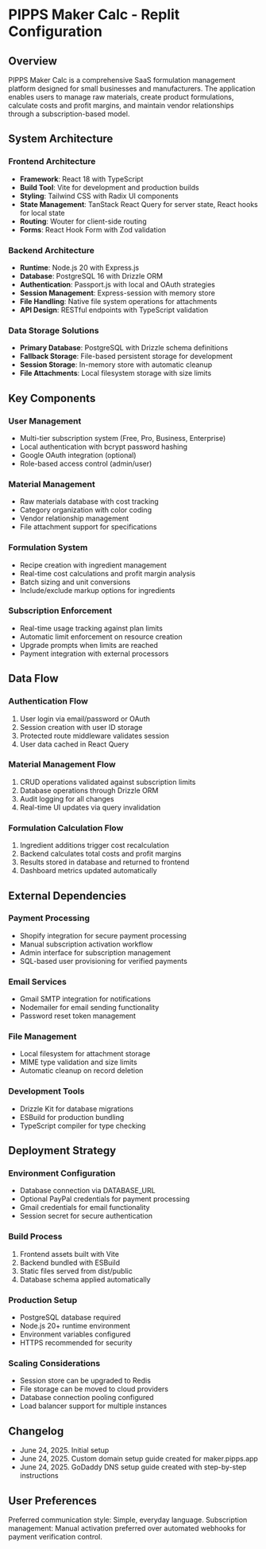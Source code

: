 # PIPPS Maker Calc - Replit Configuration

## Overview

PIPPS Maker Calc is a comprehensive SaaS formulation management platform designed for small businesses and manufacturers. The application enables users to manage raw materials, create product formulations, calculate costs and profit margins, and maintain vendor relationships through a subscription-based model.

## System Architecture

### Frontend Architecture
- **Framework**: React 18 with TypeScript
- **Build Tool**: Vite for development and production builds
- **Styling**: Tailwind CSS with Radix UI components
- **State Management**: TanStack React Query for server state, React hooks for local state
- **Routing**: Wouter for client-side routing
- **Forms**: React Hook Form with Zod validation

### Backend Architecture
- **Runtime**: Node.js 20 with Express.js
- **Database**: PostgreSQL 16 with Drizzle ORM
- **Authentication**: Passport.js with local and OAuth strategies
- **Session Management**: Express-session with memory store
- **File Handling**: Native file system operations for attachments
- **API Design**: RESTful endpoints with TypeScript validation

### Data Storage Solutions
- **Primary Database**: PostgreSQL with Drizzle schema definitions
- **Fallback Storage**: File-based persistent storage for development
- **Session Storage**: In-memory store with automatic cleanup
- **File Attachments**: Local filesystem storage with size limits

## Key Components

### User Management
- Multi-tier subscription system (Free, Pro, Business, Enterprise)
- Local authentication with bcrypt password hashing
- Google OAuth integration (optional)
- Role-based access control (admin/user)

### Material Management
- Raw materials database with cost tracking
- Category organization with color coding
- Vendor relationship management
- File attachment support for specifications

### Formulation System
- Recipe creation with ingredient management
- Real-time cost calculations and profit margin analysis
- Batch sizing and unit conversions
- Include/exclude markup options for ingredients

### Subscription Enforcement
- Real-time usage tracking against plan limits
- Automatic limit enforcement on resource creation
- Upgrade prompts when limits are reached
- Payment integration with external processors

## Data Flow

### Authentication Flow
1. User login via email/password or OAuth
2. Session creation with user ID storage
3. Protected route middleware validates session
4. User data cached in React Query

### Material Management Flow
1. CRUD operations validated against subscription limits
2. Database operations through Drizzle ORM
3. Audit logging for all changes
4. Real-time UI updates via query invalidation

### Formulation Calculation Flow
1. Ingredient additions trigger cost recalculation
2. Backend calculates total costs and profit margins
3. Results stored in database and returned to frontend
4. Dashboard metrics updated automatically

## External Dependencies

### Payment Processing
- Shopify integration for secure payment processing
- Manual subscription activation workflow
- Admin interface for subscription management
- SQL-based user provisioning for verified payments

### Email Services
- Gmail SMTP integration for notifications
- Nodemailer for email sending functionality
- Password reset token management

### File Management
- Local filesystem for attachment storage
- MIME type validation and size limits
- Automatic cleanup on record deletion

### Development Tools
- Drizzle Kit for database migrations
- ESBuild for production bundling
- TypeScript compiler for type checking

## Deployment Strategy

### Environment Configuration
- Database connection via DATABASE_URL
- Optional PayPal credentials for payment processing
- Gmail credentials for email functionality
- Session secret for secure authentication

### Build Process
1. Frontend assets built with Vite
2. Backend bundled with ESBuild
3. Static files served from dist/public
4. Database schema applied automatically

### Production Setup
- PostgreSQL database required
- Node.js 20+ runtime environment
- Environment variables configured
- HTTPS recommended for security

### Scaling Considerations
- Session store can be upgraded to Redis
- File storage can be moved to cloud providers
- Database connection pooling configured
- Load balancer support for multiple instances

## Changelog

- June 24, 2025. Initial setup
- June 24, 2025. Custom domain setup guide created for maker.pipps.app
- June 24, 2025. GoDaddy DNS setup guide created with step-by-step instructions

## User Preferences

Preferred communication style: Simple, everyday language.
Subscription management: Manual activation preferred over automated webhooks for payment verification control.
